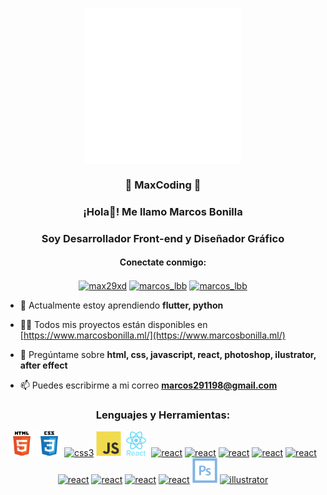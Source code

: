 <p align="center">
        <img align="center" width="250"
            src="https://github.com/Max29xD/cloud/blob/main/favicon.svg" />
    <h3 align="center"><strong>👾 MaxCoding 👾</strong></h3>
    </p>
<h3 align="center"><strong>¡Hola👋! Me llamo Marcos Bonilla</strong></h3>  
<h3 align="center"><strong>Soy Desarrollador Front-end y Diseñador Gráfico</strong></h3>
    <h4 align="center">Conectate conmigo:</h4>
    <p align="center">
        <a href="https://linkedin.com/in/max29xd" target="blank"><img align="center"
                src="https://raw.githubusercontent.com/rahuldkjain/github-profile-readme-generator/master/src/images/icons/Social/linked-in-alt.svg"
                alt="max29xd" height="30" width="40" /></a>
        <a href="https://instagram.com/marcos_lbb" target="blank"><img align="center"
                src="https://raw.githubusercontent.com/rahuldkjain/github-profile-readme-generator/master/src/images/icons/Social/instagram.svg"
                alt="marcos_lbb" height="30" width="40" /></a>
        <a href="https://www.facebook.com/marcoslbb" target="blank"><img align="center"
                src="https://raw.githubusercontent.com/rahuldkjain/github-profile-readme-generator/master/src/images/icons/Social/facebook.svg"
                alt="marcos_lbb" height="30" width="40" /></a>      
</p>

- 🌱 Actualmente estoy aprendiendo **flutter, python**

- 👨‍💻 Todos mis proyectos están disponibles en [https://www.marcosbonilla.ml/](https://www.marcosbonilla.ml/)

- 💬 Pregúntame sobre **html, css, javascript, react, photoshop, ilustrator, after effect**

- 📫 Puedes escribirme a mi correo **marcos291198@gmail.com**

<h3 align="center">Lenguajes y Herramientas:</h3>
<p align="center"><a href="https://www.w3.org/html/"
            target="_blank" rel="noreferrer"><img
                src="https://raw.githubusercontent.com/devicons/devicon/master/icons/html5/html5-original-wordmark.svg"
                alt="html5" width="40" height="40" /></a>
                <a href="https://www.w3schools.com/css/"
            target="_blank" rel="noreferrer"><img
                src="https://raw.githubusercontent.com/devicons/devicon/master/icons/css3/css3-original-wordmark.svg"
                alt="css3" width="40" height="40" /></a>
                <a href="https://sass-lang.com/guide"
            target="_blank" rel="noreferrer"><img
                src="https://www.vectorlogo.zone/logos/sass-lang/sass-lang-icon.svg"
                alt="css3" width="40" height="40" /></a>
                <a href="https://developer.mozilla.org/en-US/docs/Web/JavaScript"
            target="_blank" rel="noreferrer"><img
                src="https://raw.githubusercontent.com/devicons/devicon/master/icons/javascript/javascript-original.svg"
                alt="javascript" width="40" height="40" /></a>
                <a href="https://reactjs.org/" target="_blank" href="https://reactjs.org/"
            target="_blank" rel="noreferrer"><img
                src="https://raw.githubusercontent.com/devicons/devicon/master/icons/react/react-original-wordmark.svg"
                alt="react" width="40" height="40" /></a>
                <a href="https://svelte.dev/" target="_blank" href="https://reactjs.org/"
            target="_blank" rel="noreferrer"><img
                src="https://upload.vectorlogo.zone/logos/sveltetechnology/images/fc06c9b6-d01c-4e1f-82be-557ad5f65d6e.svg"
                alt="react" width="40" height="40" /></a>
                <a href="https://preactjs.com/" target="_blank" href="https://reactjs.org/"
            target="_blank" rel="noreferrer"><img
                src="https://brandeps.com/logo-download/P/Preact-logo-vector-01.svg"
                alt="react" width="40" height="40" /></a>
                 <a href="https://nodejs.org/" target="_blank" href="https://reactjs.org/"
            target="_blank" rel="noreferrer"><img
                src="https://www.vectorlogo.zone/logos/nodejs/nodejs-icon.svg"
                alt="react" width="40" height="40" /></a>
                 <a href="https://mysql.com/" target="_blank" href="https://reactjs.org/"
            target="_blank" rel="noreferrer"><img
                src="https://www.vectorlogo.zone/logos/mysql/mysql-icon.svg"
                alt="react" width="40" height="40" /></a>
                <a href="https://mongodb.com/es/" target="_blank" href="https://reactjs.org/"
            target="_blank" rel="noreferrer"><img
                src="https://www.vectorlogo.zone/logos/mongodb/mongodb-icon.svg"
                alt="react" width="40" height="40" /></a>
                <a href="https://tailwindcss.com/" target="_blank" href="https://reactjs.org/"
            target="_blank" rel="noreferrer"><img
                src="https://www.vectorlogo.zone/logos/tailwindcss/tailwindcss-icon.svg"
                alt="react" width="40" height="40" /></a>
                <a href="https://www.rust-lang.org/" target="_blank" href="https://reactjs.org/"
            target="_blank" rel="noreferrer"><img
                src="https://www.vectorlogo.zone/logos/rust-lang/rust-lang-icon.svg"
                alt="react" width="40" height="40" /></a>
                <a href="https://reactnative.dev/" target="_blank" href="https://reactjs.org/"
            target="_blank" rel="noreferrer"><img
                src="https://upload.vectorlogo.zone/logos/reactnativedev/images/199b2976-954e-4e42-8d79-12a784e2cdf9.svg"
                alt="react" width="40" height="40" /></a>
                <a href="https://firebase.google.com/" target="_blank" href="https://reactjs.org/"
            target="_blank" rel="noreferrer"><img
                src="https://astro.build/"
                alt="react" width="40" height="40" /></a>
                <a href="https://www.photoshop.com/en"
            target="_blank" rel="noreferrer"><img
                src="https://raw.githubusercontent.com/devicons/devicon/master/icons/photoshop/photoshop-line.svg"
                alt="photoshop" width="40" height="40" /></a>
                <a href="https://www.adobe.com/in/products/illustrator.html"
            target="_blank" rel="noreferrer"><img
                src="https://www.vectorlogo.zone/logos/adobe_illustrator/adobe_illustrator-icon.svg"
                alt="illustrator" width="40" height="40" /></a>
                </p>
